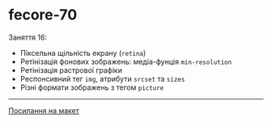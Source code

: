 # fecore-70

Заняття 16:

- Піксельна щільність екрану (`retina`)
- Ретінізація фонових зображень: медіа-фунція `min-resolution`
- Ретінізація растрової графіки
- Респонсивний тег `img`, атрибути `srcset` та `sizes`
- Різні формати зображень з тегом `picture`

---

[Посилання на макет](<https://www.figma.com/file/gTrdKERu067LHmnhwvBqyl/Barbershop-(EN)?node-id=0%3A1>)
